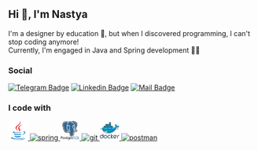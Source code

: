 ## Hi 👋, I'm Nastya 

I'm a designer by education 🎨, but when I discovered programming, I can't stop coding anymore!  
Currently, I'm engaged in Java and Spring development 👩‍💻

### Social
[![Telegram Badge](https://img.shields.io/badge/-@anastasia__dragomirova-1ca0f1?style=flat&labelColor=1ca0f1&logo=telegram&logoColor=white&link=https://t.me/anastasia_dragomirova)](https://t.me/anastasia_dragomirova) 
[![Linkedin Badge](https://img.shields.io/badge/-Anastasia_Dragomirova-0e76a8?style=flat&labelColor=0e76a8&logo=linkedin&logoColor=white)](https://linkedin.com/in/anastasia-dragomirova) 
[![Mail Badge](https://img.shields.io/badge/-nastay.dr2002-c0392b?style=flat&labelColor=c0392b&logo=gmail&logoColor=white)](mailto:nastay.dr2002@gmail.com)

### I code with
<p align="left"> 
  <a href="https://www.java.com" target="_blank" rel="noreferrer"> <img src="https://raw.githubusercontent.com/devicons/devicon/master/icons/java/java-original.svg" alt="java" width="40" height="40"/> </a> 
  <a href="https://spring.io/" target="_blank" rel="noreferrer"> <img src="https://www.vectorlogo.zone/logos/springio/springio-icon.svg" alt="spring" width="40" height="40"/> </a> 
  <a href="https://www.postgresql.org" target="_blank" rel="noreferrer"> <img src="https://raw.githubusercontent.com/devicons/devicon/master/icons/postgresql/postgresql-original-wordmark.svg" alt="postgresql" width="40" height="40"/> </a> 
  <a href="https://git-scm.com/" target="_blank" rel="noreferrer"> <img src="https://www.vectorlogo.zone/logos/git-scm/git-scm-icon.svg" alt="git" width="40" height="40"/> </a> 
  <a href="https://www.docker.com/" target="_blank" rel="noreferrer"> <img src="https://raw.githubusercontent.com/devicons/devicon/master/icons/docker/docker-original-wordmark.svg" alt="docker" width="40" height="40"/> </a> 
  <a href="https://postman.com" target="_blank" rel="noreferrer"> <img src="https://www.vectorlogo.zone/logos/getpostman/getpostman-icon.svg" alt="postman" width="40" height="40"/> </a> 
</p>
